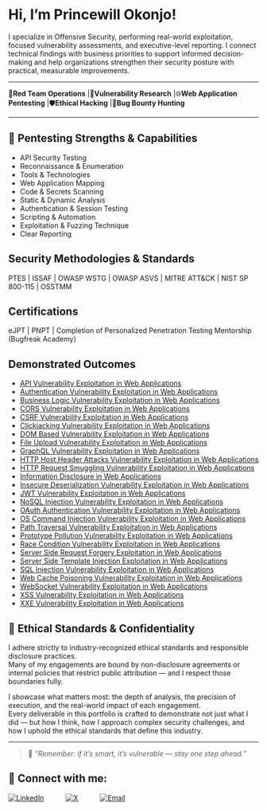 # Hi, I’m **Princewill Okonjo**!

I specialize in Offensive Security, performing real-world exploitation, focused vulnerability assessments, and executive-level reporting. I connect technical findings with business priorities to support informed decision-making and help organizations strengthen their security posture with practical, measurable improvements.

---
🔴**Red Team Operations** |🧪**Vulnerability Research** |🌐**Web Application Pentesting** |🛡️**Ethical Hacking** |🐞**Bug Bounty Hunting**

---

## 🧰 Pentesting Strengths & Capabilities

- API Security Testing
- Reconnaissance & Enumeration
- Tools & Technologies
- Web Application Mapping
- Code & Secrets Scanning
- Static & Dynamic Analysis
- Authentication & Session Testing
- Scripting & Automation
- Exploitation & Fuzzing Technique
- Clear Reporting

## Security Methodologies & Standards
 PTES | ISSAF | OWASP WSTG | OWASP ASVS | MITRE ATT&CK | NIST SP 800-115 | OSSTMM

## Certifications
eJPT | PNPT | Completion of Personalized Penetration Testing Mentorship (Bugfreak Academy)

## Demonstrated Outcomes
- [API Vulnerability Exploitation in Web Applications](https://github.com/Willmanzlair/API-Vulnerability-Exploitation-in-Web-Applications)
- [Authentication Vulnerability Exploitation in Web Applications](https://github.com/Willmanzlair/Authentication-Vulnerability-Exploitation-in-Web-Applications)
- [Business Logic Vulnerability Exploitation in Web Applications](https://github.com/Willmanzlair/Business-Logic-Vulnerability-Exploitation-in-Web-Applications)
- [CORS Vulnerability Exploitation in Web Applications](https://github.com/Willmanzlair/CORS-Vulnerability-Exploitation-in-Web-Applications)
- [CSRF Vulnerability Exploitation in Web Applications](https://github.com/Willmanzlair/CSRF-Vulnerability-Exploitation-in-Web-Applications)
- [Clickjacking Vulnerability Exploitation in Web Applications](https://github.com/Willmanzlair/Clickjacking-Vulnerability-Exploitation-in-Web-Applications)
- [DOM Based Vulnerability Exploitation in Web Applications](https://github.com/Willmanzlair/DOM-Based-Vulnerability-Exploitation-in-Web-Applications)
- [File Upload Vulnerability Exploitation in Web Applications](https://github.com/Willmanzlair/File-Upload-Vulnerability-Exploitation-in-Web-Applications)
- [GraphQL Vulnerability Exploitation in Web Applications](https://github.com/Willmanzlair/GraphQL-Vulnerability-Exploitation-in-Web-Applications)
- [HTTP Host Header Attacks Vulnerability Exploitation in Web Applications](https://github.com/Willmanzlair/HTTP-Host-Header-Attacks-Vulnerability-Exploitation-in-Web-Applications)
- [HTTP Request Smuggling Vulnerability Exploitation in Web Applications](https://github.com/Willmanzlair/HTTP-Request-Smuggling-Vulnerability-Exploitation-in-Web-Applications)
- [Information Disclosure in Web Applications](https://github.com/Willmanzlair/Information-Disclosure-in-Web-Applications)
- [Insecure Deserialization Vulnerability Exploitation in Web Applications](https://github.com/Willmanzlair/Insecure-Deserialization-Vulnerability-Exploitation-in-Web-Applications)
- [JWT Vulnerability Exploitation in Web Applications](https://github.com/Willmanzlair/JWT-Vulnerability-Exploitation-in-Web-Applications)
- [NoSQL Injection Vulnerability Exploitation in Web Applications](https://github.com/Willmanzlair/NoSQL-Injection-Vulnerability-Exploitation-in-Web-Applications)
- [OAuth Authentication Vulnerability Exploitation in Web Applications](https://github.com/Willmanzlair/OAuth-Authentication-Vulnerability-Exploitation-in-Web-Applications)
- [OS Command Injection Vulnerability Exploitation in Web Applications](https://github.com/Willmanzlair/OS-Command-Injection-Vulnerability-Exploitation-in-Web-Applications)
- [Path Traversal Vulnerability Exploitation in Web Applications](https://github.com/Willmanzlair/Path-Traversal-Vulnerability-Exploitation-in-Web-Applications)
- [Prototype Pollution Vulnerability Exploitation in Web Applications](https://github.com/Willmanzlair/Prototype-Pollution-Vulnerability-Exploitation-in-Web-Applications)
- [Race Condition Vulnerability Exploitation in Web Applications](https://github.com/Willmanzlair/Race-Condition-Vulnerability-Exploitation-in-Web-Applications)
- [Server Side Request Forgery Exploitation in Web Applications](https://github.com/Willmanzlair/Server-Side-Request-Forgery-Exploitation-in-Web-Applications)
- [Server Side Template Injection Exploitation in Web Applications](https://github.com/Willmanzlair/Server-Side-Template-Injection-Vulnerability-Exploitation-in-Web-Applications)
- [SQL Injection Vulnerability Exploitation in Web Applications](https://github.com/Willmanzlair/SQL-Injection-Vulnerability-Exploitation-in-Web-Applications)
- [Web Cache Poisoning Vulnerability Exploitation in Web Applications](https://github.com/Willmanzlair/Web-Cache-Poisoning-Vulnerability-Exploitation-in-Web-Applications)
- [WebSocket Vulnerability Exploitation in Web Applications](https://github.com/Willmanzlair/WebSocket-Vulnerability-Exploitation-in-Web-Applications)
- [XSS Vulnerability Exploitation in Web Applications](https://github.com/Willmanzlair/XSS-Vulnerability-Exploitation-in-Web-Applications)
- [XXE Vulnerability Exploitation in Web Applications](https://github.com/Willmanzlair/XXE-Vulnerability-Exploitation-in-Web-Applications)

## 🧭 Ethical Standards & Confidentiality

I adhere strictly to industry-recognized ethical standards and responsible disclosure practices.  
Many of my engagements are bound by non-disclosure agreements or internal policies that restrict public attribution — and I respect those boundaries fully.

I showcase what matters most: the depth of analysis, the precision of execution, and the real-world impact of each engagement.  
Every deliverable in this portfolio is crafted to demonstrate not just what I did — but how I think, how I approach complex security challenges, and how I uphold the ethical standards that define this industry.

---

> 💬 *“Remember: if it’s smart, it’s vulnerable — stay one step ahead.”*

## 📡 Connect with me:

[![LinkedIn](https://img.shields.io/badge/LinkedIn-blue?style=for-the-badge&logo=linkedin&logoColor=white)](https://www.linkedin.com/in/princewill-okonjo-951710255)
&nbsp;&nbsp;&nbsp;&nbsp;&nbsp;&nbsp;&nbsp;&nbsp;&nbsp;
[![X](https://img.shields.io/badge/X-000000?style=for-the-badge&logo=twitter&logoColor=white)](https://twitter.com/Willmanzlair)
&nbsp;&nbsp;&nbsp;&nbsp;&nbsp;&nbsp;&nbsp;&nbsp;&nbsp;
[![Email](https://img.shields.io/badge/Email-blue?style=for-the-badge&logo=gmail&logoColor=white)](https://mail.google.com/mail/?view=cm&fs=1&to=pn.okonjo@gmail.com)


